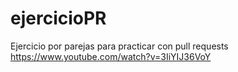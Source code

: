 # ejercicioPR
Ejercicio por parejas para practicar con pull requests
https://www.youtube.com/watch?v=3IiYIJ36VoY
